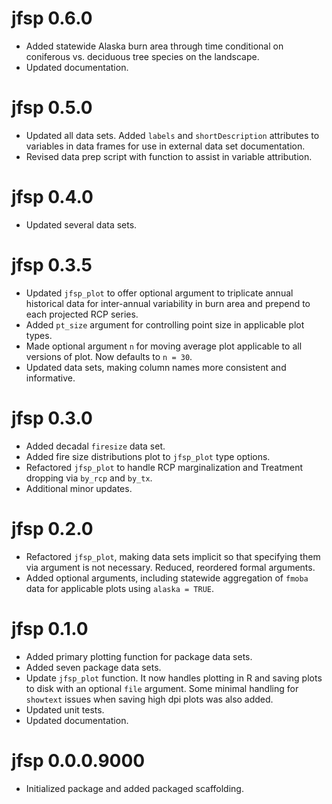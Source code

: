 # jfsp 0.6.0

* Added statewide Alaska burn area through time conditional on coniferous vs. deciduous tree species on the landscape.
* Updated documentation.

# jfsp 0.5.0

* Updated all data sets. Added `labels` and `shortDescription` attributes to variables in data frames for use in external data set documentation.
* Revised data prep script with function to assist in variable attribution.

# jfsp 0.4.0

* Updated several data sets.

# jfsp 0.3.5

* Updated `jfsp_plot` to offer optional argument to triplicate annual historical data for inter-annual variability in burn area and prepend to each projected RCP series.
* Added `pt_size` argument for controlling point size in applicable plot types.
* Made optional argument `n` for moving average plot applicable to all versions of plot. Now defaults to `n = 30`.
* Updated data sets, making column names more consistent and informative.

# jfsp 0.3.0

* Added decadal `firesize` data set.
* Added fire size distributions plot to `jfsp_plot` type options.
* Refactored `jfsp_plot` to handle RCP marginalization and Treatment dropping via `by_rcp` and `by_tx`.
* Additional minor updates.

# jfsp 0.2.0

* Refactored `jfsp_plot`, making data sets implicit so that specifying them via argument is not necessary. Reduced, reordered formal arguments.
* Added optional arguments, including statewide aggregation of `fmoba` data for applicable plots using `alaska = TRUE`.

# jfsp 0.1.0

* Added primary plotting function for package data sets.
* Added seven package data sets.
* Update `jfsp_plot` function. It now handles plotting in R and saving plots to disk with an optional `file` argument. Some minimal handling for `showtext` issues when saving high dpi plots was also added.
* Updated unit tests.
* Updated documentation.

# jfsp 0.0.0.9000

* Initialized package and added packaged scaffolding.
